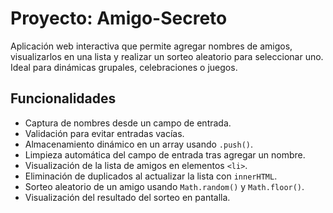 #  Proyecto: Amigo-Secreto

Aplicación web interactiva que permite agregar nombres de amigos, visualizarlos en una lista y realizar un sorteo aleatorio para seleccionar uno. Ideal para dinámicas grupales, celebraciones o juegos.

##  Funcionalidades

- Captura de nombres desde un campo de entrada.
- Validación para evitar entradas vacías.
- Almacenamiento dinámico en un array usando `.push()`.
- Limpieza automática del campo de entrada tras agregar un nombre.
- Visualización de la lista de amigos en elementos `<li>`.
- Eliminación de duplicados al actualizar la lista con `innerHTML`.
- Sorteo aleatorio de un amigo usando `Math.random()` y `Math.floor()`.
- Visualización del resultado del sorteo en pantalla.

